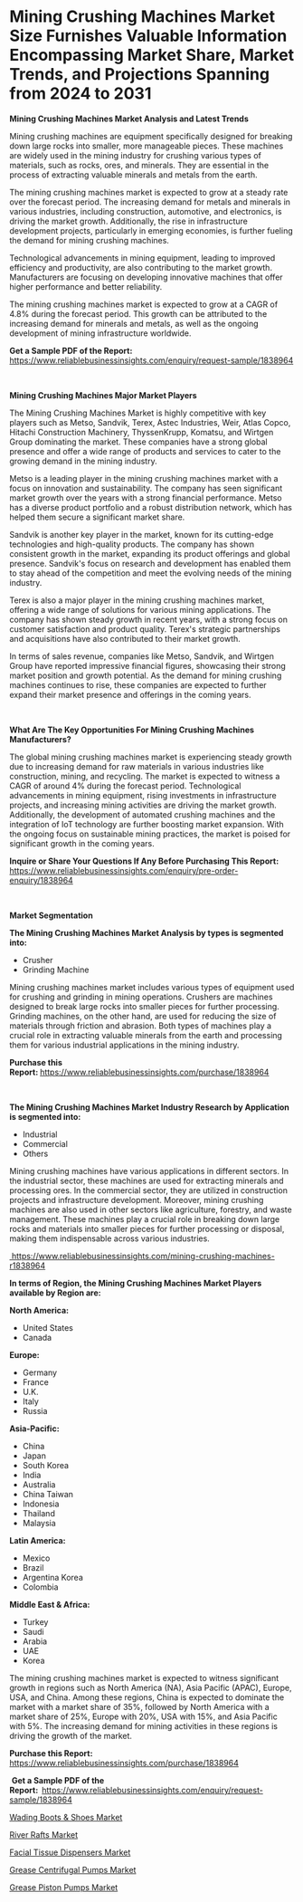 <p><h1>Mining Crushing Machines Market Size Furnishes Valuable Information Encompassing Market Share, Market Trends, and Projections Spanning from 2024 to 2031</h1></p><p><strong>Mining Crushing Machines Market Analysis and Latest Trends</strong></p>
<p><p>Mining crushing machines are equipment specifically designed for breaking down large rocks into smaller, more manageable pieces. These machines are widely used in the mining industry for crushing various types of materials, such as rocks, ores, and minerals. They are essential in the process of extracting valuable minerals and metals from the earth.</p><p>The mining crushing machines market is expected to grow at a steady rate over the forecast period. The increasing demand for metals and minerals in various industries, including construction, automotive, and electronics, is driving the market growth. Additionally, the rise in infrastructure development projects, particularly in emerging economies, is further fueling the demand for mining crushing machines.</p><p>Technological advancements in mining equipment, leading to improved efficiency and productivity, are also contributing to the market growth. Manufacturers are focusing on developing innovative machines that offer higher performance and better reliability.</p><p>The mining crushing machines market is expected to grow at a CAGR of 4.8% during the forecast period. This growth can be attributed to the increasing demand for minerals and metals, as well as the ongoing development of mining infrastructure worldwide.</p></p>
<p><strong>Get a Sample PDF of the Report:&nbsp;</strong> <a href="https://www.reliablebusinessinsights.com/enquiry/request-sample/1838964">https://www.reliablebusinessinsights.com/enquiry/request-sample/1838964</a></p>
<p>&nbsp;</p>
<p><strong>Mining Crushing Machines Major Market Players</strong></p>
<p><p>The Mining Crushing Machines Market is highly competitive with key players such as Metso, Sandvik, Terex, Astec Industries, Weir, Atlas Copco, Hitachi Construction Machinery, ThyssenKrupp, Komatsu, and Wirtgen Group dominating the market. These companies have a strong global presence and offer a wide range of products and services to cater to the growing demand in the mining industry.</p><p>Metso is a leading player in the mining crushing machines market with a focus on innovation and sustainability. The company has seen significant market growth over the years with a strong financial performance. Metso has a diverse product portfolio and a robust distribution network, which has helped them secure a significant market share.</p><p>Sandvik is another key player in the market, known for its cutting-edge technologies and high-quality products. The company has shown consistent growth in the market, expanding its product offerings and global presence. Sandvik's focus on research and development has enabled them to stay ahead of the competition and meet the evolving needs of the mining industry.</p><p>Terex is also a major player in the mining crushing machines market, offering a wide range of solutions for various mining applications. The company has shown steady growth in recent years, with a strong focus on customer satisfaction and product quality. Terex's strategic partnerships and acquisitions have also contributed to their market growth.</p><p>In terms of sales revenue, companies like Metso, Sandvik, and Wirtgen Group have reported impressive financial figures, showcasing their strong market position and growth potential. As the demand for mining crushing machines continues to rise, these companies are expected to further expand their market presence and offerings in the coming years.</p></p>
<p>&nbsp;</p>
<p><strong>What Are The Key Opportunities For Mining Crushing Machines Manufacturers?</strong></p>
<p><p>The global mining crushing machines market is experiencing steady growth due to increasing demand for raw materials in various industries like construction, mining, and recycling. The market is expected to witness a CAGR of around 4% during the forecast period. Technological advancements in mining equipment, rising investments in infrastructure projects, and increasing mining activities are driving the market growth. Additionally, the development of automated crushing machines and the integration of IoT technology are further boosting market expansion. With the ongoing focus on sustainable mining practices, the market is poised for significant growth in the coming years.</p></p>
<p><strong>Inquire or Share Your Questions If Any Before Purchasing This Report:</strong> <a href="https://www.reliablebusinessinsights.com/enquiry/pre-order-enquiry/1838964">https://www.reliablebusinessinsights.com/enquiry/pre-order-enquiry/1838964</a></p>
<p>&nbsp;</p>
<p><strong>Market Segmentation</strong></p>
<p><strong>The Mining Crushing Machines Market Analysis by types is segmented into:</strong></p>
<p><ul><li>Crusher</li><li>Grinding Machine</li></ul></p>
<p><p>Mining crushing machines market includes various types of equipment used for crushing and grinding in mining operations. Crushers are machines designed to break large rocks into smaller pieces for further processing. Grinding machines, on the other hand, are used for reducing the size of materials through friction and abrasion. Both types of machines play a crucial role in extracting valuable minerals from the earth and processing them for various industrial applications in the mining industry.</p></p>
<p><strong>Purchase this Report:&nbsp;</strong><a href="https://www.reliablebusinessinsights.com/purchase/1838964">https://www.reliablebusinessinsights.com/purchase/1838964</a></p>
<p>&nbsp;</p>
<p><strong>The Mining Crushing Machines Market Industry Research by Application is segmented into:</strong></p>
<p><ul><li>Industrial</li><li>Commercial</li><li>Others</li></ul></p>
<p><p>Mining crushing machines have various applications in different sectors. In the industrial sector, these machines are used for extracting minerals and processing ores. In the commercial sector, they are utilized in construction projects and infrastructure development. Moreover, mining crushing machines are also used in other sectors like agriculture, forestry, and waste management. These machines play a crucial role in breaking down large rocks and materials into smaller pieces for further processing or disposal, making them indispensable across various industries.</p></p>
<p><a href="https://www.reliablebusinessinsights.com/mining-crushing-machines-r1838964">&nbsp;https://www.reliablebusinessinsights.com/mining-crushing-machines-r1838964</a></p>
<p><strong>In terms of Region, the Mining Crushing Machines Market Players available by Region are:</strong></p>
<p>
    <p> <strong> North America: </strong>
        <ul>
            <li>United States</li>
            <li>Canada</li>
        </ul>
        </p> 
    <p> <strong> Europe: </strong>
        <ul>
            <li>Germany</li>
            <li>France</li>
            <li>U.K.</li>
            <li>Italy</li>
            <li>Russia</li>
        </ul>
        </p> 
    <p> <strong> Asia-Pacific: </strong>
        <ul>
            <li>China</li>
            <li>Japan</li>
            <li>South Korea</li>
            <li>India</li>
            <li>Australia</li>
            <li>China Taiwan</li>
            <li>Indonesia</li>
            <li>Thailand</li>
            <li>Malaysia</li>
        </ul>
        </p> 
    <p> <strong> Latin America: </strong>
        <ul>
            <li>Mexico</li>
            <li>Brazil</li>
            <li>Argentina Korea</li>
            <li>Colombia</li>
        </ul>
        </p> 
    <p> <strong> Middle East & Africa: </strong>
        <ul>
            <li>Turkey</li>
            <li>Saudi</li>
            <li>Arabia</li>
            <li>UAE</li>
            <li>Korea</li>
        </ul>
    </p>
    </p>
<p><p>The mining crushing machines market is expected to witness significant growth in regions such as North America (NA), Asia Pacific (APAC), Europe, USA, and China. Among these regions, China is expected to dominate the market with a market share of 35%, followed by North America with a market share of 25%, Europe with 20%, USA with 15%, and Asia Pacific with 5%. The increasing demand for mining activities in these regions is driving the growth of the market.</p></p>
<p><strong>Purchase this Report: </strong><a href="https://www.reliablebusinessinsights.com/purchase/1838964">https://www.reliablebusinessinsights.com/purchase/1838964</a></p>
<p>&nbsp;<strong>Get a Sample PDF of the Report:&nbsp;&nbsp;</strong><a href="https://www.reliablebusinessinsights.com/enquiry/request-sample/1838964">https://www.reliablebusinessinsights.com/enquiry/request-sample/1838964</a></p>
<p><strong></strong></p>
<p><p><a href="https://medium.com/@enosstark/global-wading-boots-shoes-market-size-share-analysis-by-product-type-by-application-by-f68c1df4acd7">Wading Boots & Shoes Market</a></p><p><a href="https://medium.com/@lawrencekelley6262/river-rafts-market-size-share-trends-analysis-report-by-end-use-online-offline-by-raw-6a1ce2e3a14c">River Rafts Market</a></p><p><a href="https://medium.com/@mayekuhic78/global-facial-tissue-dispensers-industry-types-applications-market-players-regional-growth-183de79443ee">Facial Tissue Dispensers Market</a></p><p><a href="https://github.com/mharielmesa/Market-Research-Report-List-4/blob/main/grease-centrifugal-pumps-market.md">Grease Centrifugal Pumps Market</a></p><p><a href="https://github.com/dringals/Market-Research-Report-List-5/blob/main/grease-piston-pumps-market.md">Grease Piston Pumps Market</a></p></p>